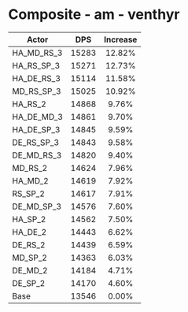# Composite - am - venthyr
| Actor | DPS | Increase |
|---|:---:|:---:|
|HA_MD_RS_3|15283|12.82%|
|HA_RS_SP_3|15271|12.73%|
|HA_DE_RS_3|15114|11.58%|
|MD_RS_SP_3|15025|10.92%|
|HA_RS_2|14868|9.76%|
|HA_DE_MD_3|14861|9.70%|
|HA_DE_SP_3|14845|9.59%|
|DE_RS_SP_3|14843|9.58%|
|DE_MD_RS_3|14820|9.40%|
|MD_RS_2|14624|7.96%|
|HA_MD_2|14619|7.92%|
|RS_SP_2|14617|7.91%|
|DE_MD_SP_3|14576|7.60%|
|HA_SP_2|14562|7.50%|
|HA_DE_2|14443|6.62%|
|DE_RS_2|14439|6.59%|
|MD_SP_2|14363|6.03%|
|DE_MD_2|14184|4.71%|
|DE_SP_2|14170|4.60%|
|Base|13546|0.00%|
